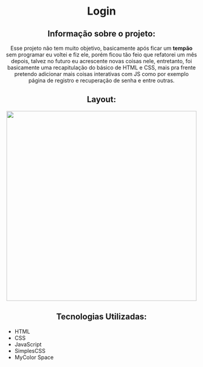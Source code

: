 <h1 align="center"> Login </h1>
<h2 align="center"> Informação sobre o projeto: </h2>
<p align="center">Esse projeto não tem muito objetivo, basicamente após ficar um <b>tempão</b> sem programar eu voltei e fiz ele, porém ficou tão feio que refatorei um mês depois, talvez no futuro eu acrescente novas coisas nele, entretanto, foi basicamente uma recapitulação do básico de HTML e CSS, mais pra frente pretendo adicionar mais coisas interativas com JS como por exemplo página de registro e recuperação de senha e entre outras.</p>
<h2 align="center">Layout:</h2>
<p align="center"> <img src="https://i.imgur.com/5nU291B.png" width="500px"> </img> </p>
<h2 align="center">Tecnologias Utilizadas: </h2>
<ul>
<li> HTML </li>
<li> CSS </li>
<li> JavaScript </li>
<li> SimplesCSS </li>
<li> MyColor Space </li>
</ul>
